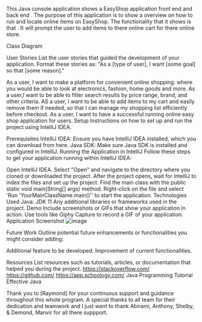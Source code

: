 This Java console application shows a EasyShop application front end and back end . The purpose of this application is to show a overview on how to run and locate online items on EasyShop. The functionality that it shows is that . It will prompt the user to add items to there online cart for there online store.

Class Diagram

User Stories
List the user stories that guided the development of your application. Format these stories as: "As a [type of user], I want [some goal] so that [some reason]."

As a user, I want to make a platform for convenient online shopping. where you would be able to look at electronics, fashion, home goods and more.
As a user,I want to be able to filter search results by price range, brand, and other criteria.
AS a user, I want to be able to add items to my cart and easily remove them if needed, so that I can manage my shopping list efficiently before checkout.
As a user, I want to have a successful running online easy shop application for users.
Setup
Instructions on how to set up and run the project using IntelliJ IDEA.

Prerequisites
IntelliJ IDEA: Ensure you have IntelliJ IDEA installed, which you can download from here.
Java SDK: Make sure Java SDK is installed and configured in IntelliJ.
Running the Application in IntelliJ
Follow these steps to get your application running within IntelliJ IDEA:

Open IntelliJ IDEA.
Select "Open" and navigate to the directory where you cloned or downloaded the project.
After the project opens, wait for IntelliJ to index the files and set up the project.
Find the main class with the public static void main(String[] args) method.
Right-click on the file and select 'Run 'YourMainClassName.main()'' to start the application.
Technologies Used
Java: JDK 11
Any additional libraries or frameworks used in the project.
Demo
Include screenshots or GIFs that show your application in action. Use tools like Giphy Capture to record a GIF of your application.
Application Screenshot
![image](https://github.com/amoniw/EasyShop/assets/166552366/695736c5-e40a-4853-901c-732ee1cc0444)


Future Work
Outline potential future enhancements or functionalities you might consider adding:

Additional feature to be developed.
Improvement of current functionalities.

Resources
List resources such as tutorials, articles, or documentation that helped you during the project.
https://stackoverflow.com/
https://github.com/
https://app.schoology.com/
Java Programming Tutorial
Effective Java

Thank you to [Raymond] for your continuous support and guidance throughout this whole program.
A special thanks to all team for their dedication and teamwork and I just want to thank Abirami, Anthony, Shelby, & Demond, Manvir for all there suppport.

